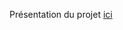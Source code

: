 Présentation du projet <a href="https://drive.google.com/open?id=0By_KmtyiklzwX0xGMUg0YTNDazQ" TARGET="_blank">ici</a>
